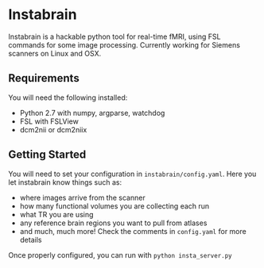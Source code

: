 # Instabrain

Instabrain is a hackable python tool for real-time fMRI, using FSL commands for some image processing. Currently working for Siemens scanners on Linux and OSX.

## Requirements

You will need the following installed:
* Python 2.7 with numpy, argparse, watchdog
* FSL with FSLView 
* dcm2nii or dcm2niix

## Getting Started

You will need to set your configuration in `instabrain/config.yaml`. Here you let instabrain know things such as:
* where images arrive from the scanner
* how many functional volumes you are collecting each run
* what TR you are using
* any reference brain regions you want to pull from atlases
* and much, much more! Check the comments in `config.yaml` for more details

Once properly configured, you can run with `python insta_server.py`
